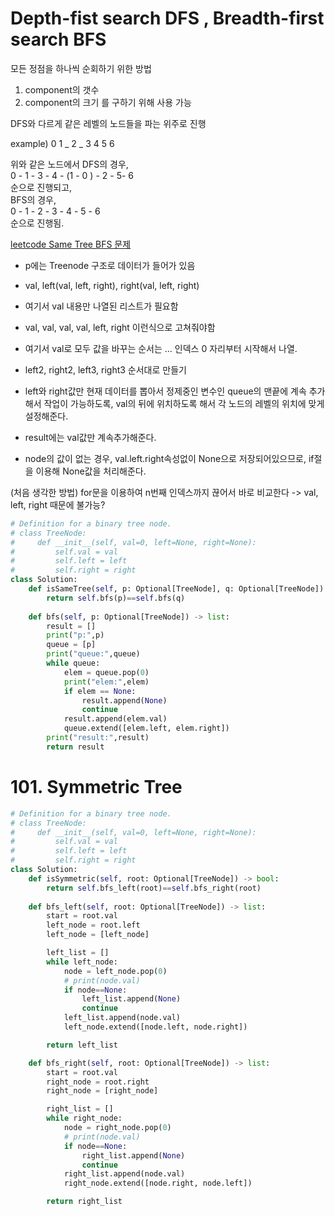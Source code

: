 # Depth-fist search DFS , Breadth-first search BFS   
모든 정점을 하나씩 순회하기 위한 방법    

1. component의 갯수
2. component의 크기
를 구하기 위해 사용 가능

DFS와 다르게 같은 레벨의 노드들을 파는 위주로 진행

example)
0
1 _ 2 _
3 4 5 6

위와 같은 노드에서 DFS의 경우,    
0 - 1 - 3 - 4 - (1 - 0 ) - 2 - 5- 6    
순으로 진행되고,     
BFS의 경우,    
0 - 1 - 2 - 3 - 4 - 5 - 6    
순으로 진행됨.

[leetcode Same Tree BFS 문제](https://leetcode.com/problems/same-tree/)
- p에는 Treenode 구조로 데이터가 들어가 있음
- val, left(val, left, right), right(val, left, right)
- 여기서 val 내용만 나열된 리스트가 필요함
- val, val, val, val, left, right 이런식으로 고쳐줘야함
- 여기서 val로 모두 값을 바꾸는 순서는 ... 인덱스 0 자리부터 시작해서 나열.

- left2, right2, left3, right3 순서대로 만들기
- left와 right값만 현재 데이터를 뽑아서 정제중인 변수인 queue의 맨끝에 계속 추가해서 작업이 가능하도록, val의 뒤에 위치하도록 해서 각 노드의 레벨의 위치에 맞게 설정해준다.
- result에는 val값만 계속추가해준다.

- node의 값이 없는 경우, val.left.right속성없이 None으로 저장되어있으므로, if절을 이용해 None값을 처리해준다.

(처음 생각한 방법)
for문을 이용하여 n번째 인덱스까지 끊어서 바로 비교한다 -> val, left, right 때문에 불가능?

```python
# Definition for a binary tree node.
# class TreeNode:
#     def __init__(self, val=0, left=None, right=None):
#         self.val = val
#         self.left = left
#         self.right = right
class Solution:
    def isSameTree(self, p: Optional[TreeNode], q: Optional[TreeNode]) -> bool:
        return self.bfs(p)==self.bfs(q)
        
    def bfs(self, p: Optional[TreeNode]) -> list:
        result = []
        print("p:",p)
        queue = [p]
        print("queue:",queue)
        while queue:
            elem = queue.pop(0)
            print("elem:",elem)
            if elem == None:
                result.append(None)
                continue
            result.append(elem.val)
            queue.extend([elem.left, elem.right])
        print("result:",result)
        return result
```

# 101. Symmetric Tree

```python
# Definition for a binary tree node.
# class TreeNode:
#     def __init__(self, val=0, left=None, right=None):
#         self.val = val
#         self.left = left
#         self.right = right
class Solution:
    def isSymmetric(self, root: Optional[TreeNode]) -> bool:
        return self.bfs_left(root)==self.bfs_right(root)
        
    def bfs_left(self, root: Optional[TreeNode]) -> list:
        start = root.val
        left_node = root.left
        left_node = [left_node]

        left_list = []
        while left_node:
            node = left_node.pop(0)
            # print(node.val)
            if node==None:
                left_list.append(None)
                continue
            left_list.append(node.val)
            left_node.extend([node.left, node.right])

        return left_list

    def bfs_right(self, root: Optional[TreeNode]) -> list:
        start = root.val
        right_node = root.right
        right_node = [right_node]

        right_list = []
        while right_node:
            node = right_node.pop(0)
            # print(node.val)
            if node==None:
                right_list.append(None)
                continue
            right_list.append(node.val)
            right_node.extend([node.right, node.left])

        return right_list
```